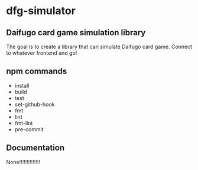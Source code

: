 # dfg-simulator
## Daifugo card game simulation library
The goal is to create a library that can simulate Daifugo card game. Connect to whatever frontend and go!

## npm commands
- install
- build
- test
- set-github-hook
- fmt
- lint
- fmt-lint
- pre-commit

## Documentation
None!!!!!!!!!!!!!!
